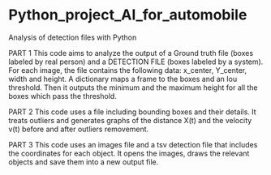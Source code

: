 # Python_project_AI_for_automobile
Analysis of detection files with Python

PART 1
This code aims to analyze the output of a Ground truth file (boxes labeled by real person) and a DETECTION FILE (boxes labeled by a system).
For each image, the file contains the following data: x_center, Y_center, width and height.
A dictionary maps a frame to the boxes and an Iou threshold. Then it outputs the minimum and the maximum height for all the boxes which pass the threshold.

PART 2
This code uses a file including bounding boxes and their details. 
It treats outliers and generates graphs of the distance X(t) and the velocity v(t) before and after outliers removement.

PART 3
This code uses an images file and a tsv detection file that includes the coordinates for each object.
It opens the images, draws the relevant objects and save them into a new output file.
